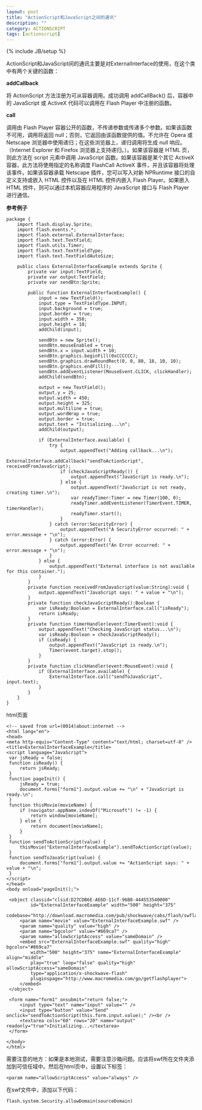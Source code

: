 ```yaml
---
layout: post
title: "ActionScript和JavaScript之间的通讯"
description: ""
category: ACTIONSCRIPT
tags: [actionscript]
---
```

{% include JB/setup %}


ActionScript和JavaScript间的通讯主要是对ExternalInterface的使用，在这个类中有两个关键的函数：

**addCallback**

将 ActionScript 方法注册为可从容器调用。成功调用 addCallBack() 后，容器中的 JavaScript 或 ActiveX 代码可以调用在 Flash Player 中注册的函数。 

**call**

调用由 Flash Player 容器公开的函数，不传递参数或传递多个参数。如果该函数不可用，调用将返回 null；否则，它返回由该函数提供的值。不允许在 Opera 或 Netscape 浏览器中使用递归；在这些浏览器上，递归调用将生成 null 响应。（Internet Explorer 和 Firefox 浏览器上支持递归。）。如果该容器是 HTML 页，则此方法在 script 元素中调用 JavaScript 函数。如果该容器是某个其它 ActiveX 容器，此方法将使用指定的名称调度 FlashCall ActiveX 事件，并且该容器将处理该事件。如果该容器承载 Netscape 插件，您可以写入对新 NPRuntime 接口的自定义支持或嵌入 HTML 控件以及在 HTML 控件内嵌入 Flash Player。如果嵌入 HTML 控件，则可以通过本机容器应用程序的 JavaScript 接口与 Flash Player 进行通信。


**参考例子**


	package {
		import flash.display.Sprite;
		import flash.events.*;
		import flash.external.ExternalInterface;
		import flash.text.TextField;
		import flash.utils.Timer;
		import flash.text.TextFieldType;
		import flash.text.TextFieldAutoSize;

		public class ExternalInterfaceExample extends Sprite {
			private var input:TextField;
			private var output:TextField;
			private var sendBtn:Sprite;

			public function ExternalInterfaceExample() {
				input = new TextField();
				input.type = TextFieldType.INPUT;
				input.background = true;
				input.border = true;
				input.width = 350;
				input.height = 18;
				addChild(input);

				sendBtn = new Sprite();
				sendBtn.mouseEnabled = true;
				sendBtn.x = input.width + 10;
				sendBtn.graphics.beginFill(0xCCCCCC);
				sendBtn.graphics.drawRoundRect(0, 0, 80, 18, 10, 10);
				sendBtn.graphics.endFill();
				sendBtn.addEventListener(MouseEvent.CLICK, clickHandler);
				addChild(sendBtn);

				output = new TextField();
				output.y = 25;
				output.width = 450;
				output.height = 325;
				output.multiline = true;
				output.wordWrap = true;
				output.border = true;
				output.text = "Initializing...\n";
				addChild(output);

				if (ExternalInterface.available) {
					try {
						output.appendText("Adding callback...\n");
						ExternalInterface.addCallback("sendToActionScript", receivedFromJavaScript);
						if (checkJavaScriptReady()) {
							output.appendText("JavaScript is ready.\n");
						} else {
							output.appendText("JavaScript is not ready, creating timer.\n");
							var readyTimer:Timer = new Timer(100, 0);
							readyTimer.addEventListener(TimerEvent.TIMER, timerHandler);
							readyTimer.start();
						}
					} catch (error:SecurityError) {
						output.appendText("A SecurityError occurred: " + error.message + "\n");
					} catch (error:Error) {
						output.appendText("An Error occurred: " + error.message + "\n");
					}
				} else {
					output.appendText("External interface is not available for this container.");
				}
			}
			private function receivedFromJavaScript(value:String):void {
				output.appendText("JavaScript says: " + value + "\n");
			}
			private function checkJavaScriptReady():Boolean {
				var isReady:Boolean = ExternalInterface.call("isReady");
				return isReady;
			}
			private function timerHandler(event:TimerEvent):void {
				output.appendText("Checking JavaScript status...\n");
				var isReady:Boolean = checkJavaScriptReady();
				if (isReady) {
					output.appendText("JavaScript is ready.\n");
					Timer(event.target).stop();
				}
			}
			private function clickHandler(event:MouseEvent):void {
				if (ExternalInterface.available) {
					ExternalInterface.call("sendToJavaScript", input.text);
				}
			}
		}
	}

	
html页面


	<!-- saved from url=(0014)about:internet -->
	<html lang="en">
	<head>
	<meta http-equiv="Content-Type" content="text/html; charset=utf-8" />
	<title>ExternalInterfaceExample</title>
	<script language="JavaScript">
	 var jsReady = false;
	 function isReady() {
		 return jsReady;
	 }
	 function pageInit() {
		 jsReady = true;
		 document.forms["form1"].output.value += "\n" + "JavaScript is ready.\n";
	 }
	 function thisMovie(movieName) {
		 if (navigator.appName.indexOf("Microsoft") != -1) {
			 return window[movieName];
		 } else {
			 return document[movieName];
		 }
	 }
	 function sendToActionScript(value) {
		 thisMovie("ExternalInterfaceExample").sendToActionScript(value);
	 }
	 function sendToJavaScript(value) {
		 document.forms["form1"].output.value += "ActionScript says: " + value + "\n";
	 }
	</script>
	</head>
	<body onload="pageInit();">

	 <object classid="clsid:D27CDB6E-AE6D-11cf-96B8-444553540000"
			 id="ExternalInterfaceExample" width="500" height="375"
			 codebase="http://download.macromedia.com/pub/shockwave/cabs/flash/swflash.cab">
		 <param name="movie" value="ExternalInterfaceExample.swf" />
		 <param name="quality" value="high" />
		 <param name="bgcolor" value="#869ca7" />
		 <param name="allowScriptAccess" value="sameDomain" />
		 <embed src="ExternalInterfaceExample.swf" quality="high" bgcolor="#869ca7"
			 width="500" height="375" name="ExternalInterfaceExample" align="middle"
			 play="true" loop="false" quality="high" allowScriptAccess="sameDomain"
			 type="application/x-shockwave-flash"
			 pluginspage="http://www.macromedia.com/go/getflashplayer">
		 </embed>
	 </object>

	 <form name="form1" onsubmit="return false;">
		 <input type="text" name="input" value="" />
		 <input type="button" value="Send" onclick="sendToActionScript(this.form.input.value);" /><br />
		 <textarea cols="60" rows="20" name="output" readonly="true">Initializing...</textarea>
	 </form>

	</body>
	</html>


需要注意的地方：如果是本地测试，需要注意沙箱问题。应该将swf所在文件夹添加到可信任域中。然后在html页中，设置以下标签：

	<param name="allowScriptAccess" value="always" />
	
在swf文件中，添加以下代码：

	flash.system.Security.allowDomain(sourceDomain)

	




